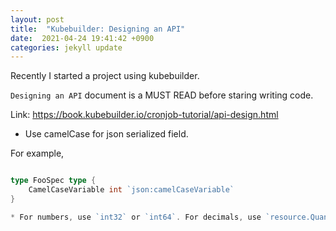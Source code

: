 ```yaml
---
layout: post
title:  "Kubebuilder: Designing an API"
date:  2021-04-24 19:41:42 +0900 
categories: jekyll update
---
```


Recently I started a project using kubebuilder.

`Designing an API` document is a MUST READ before staring writing code.

Link: https://book.kubebuilder.io/cronjob-tutorial/api-design.html

* Use camelCase for json serialized field.

For example, 
```go

type FooSpec type {
    CamelCaseVariable int `json:camelCaseVariable`
}

* For numbers, use `int32` or `int64`. For decimals, use `resource.Quantity`